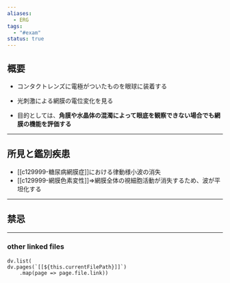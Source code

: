 ```yaml
---
aliases:
  - ERG
tags:
  - "#exam"
status: true
---
```

## 概要
- コンタクトレンズに電極がついたものを眼球に装着する
- 光刺激による網膜の電位変化を見る

- 目的としては、**角膜や水晶体の混濁によって眼底を観察できない場合でも網膜の機能を評価する**
---
## 所見と鑑別疾患
- [[c129999-糖尿病網膜症]]における律動様小波の消失
- [[c129999-網膜色素変性]]⇒網膜全体の視細胞活動が消失するため、波が平坦化する
---
## 禁忌
---
### other linked files
```dataviewjs
dv.list(
dv.pages(`[[${this.currentFilePath}]]`)
	.map(page => page.file.link))
```
